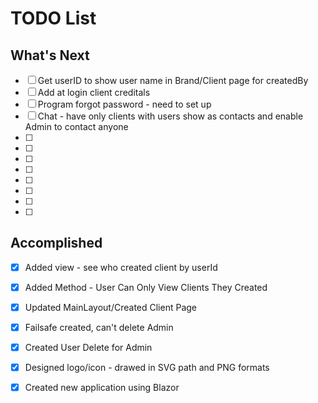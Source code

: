 # TODO List

## What's Next

- [ ] Get userID to show user name in Brand/Client page for createdBy
- [ ] Add at login client creditals
- [ ] Program forgot password - need to set up
- [ ] Chat - have only clients with users show as contacts and enable Admin to contact anyone
- [ ] 
- [ ] 
- [ ] 
- [ ] 
- [ ] 
- [ ] 
- [ ] 
- [ ] 




## Accomplished

- [x] Added view - see who created client by userId
- [x] Added Method - User Can Only View Clients They Created
- [x] Updated MainLayout/Created Client Page
- [x] Failsafe created, can't delete Admin
- [x] Created User Delete for Admin
- [x] Designed logo/icon - drawed in SVG path and PNG formats
- [x] Created new application using Blazor

